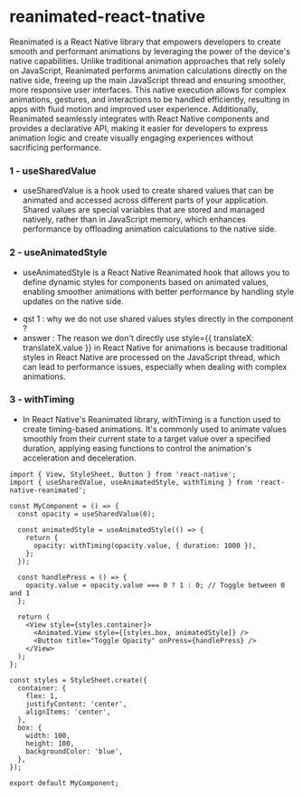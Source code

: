 # reanimated-react-tnative

Reanimated is a React Native library that empowers developers to create smooth and performant animations by leveraging the power of the device's native capabilities. Unlike traditional animation approaches that rely solely on JavaScript, Reanimated performs animation calculations directly on the native side, freeing up the main JavaScript thread and ensuring smoother, more responsive user interfaces. This native execution allows for complex animations, gestures, and interactions to be handled efficiently, resulting in apps with fluid motion and improved user experience. Additionally, Reanimated seamlessly integrates with React Native components and provides a declarative API, making it easier for developers to express animation logic and create visually engaging experiences without sacrificing performance.

### 1 - useSharedValue

- useSharedValue is a hook used to create shared values that can be animated and accessed across different parts of your application. Shared values are special variables that are stored and managed natively, rather than in JavaScript memory, which enhances performance by offloading animation calculations to the native side.

### 2 - useAnimatedStyle

- useAnimatedStyle is a React Native Reanimated hook that allows you to define dynamic styles for components based on animated values, enabling smoother animations with better performance by handling style updates on the native side.

* qst 1 : why we do not use shared values styles directly in the component ?
* answer : The reason we don't directly use style={{ translateX: translateX.value }} in React Native for animations is because traditional styles in React Native are processed on the JavaScript thread, which can lead to performance issues, especially when dealing with complex animations.

### 3 - withTiming

- In React Native's Reanimated library, withTiming is a function used to create timing-based animations. It's commonly used to animate values smoothly from their current state to a target value over a specified duration, applying easing functions to control the animation's acceleration and deceleration.

```import React from 'react';
import { View, StyleSheet, Button } from 'react-native';
import { useSharedValue, useAnimatedStyle, withTiming } from 'react-native-reanimated';

const MyComponent = () => {
  const opacity = useSharedValue(0);

  const animatedStyle = useAnimatedStyle(() => {
    return {
      opacity: withTiming(opacity.value, { duration: 1000 }),
    };
  });

  const handlePress = () => {
    opacity.value = opacity.value === 0 ? 1 : 0; // Toggle between 0 and 1
  };

  return (
    <View style={styles.container}>
      <Animated.View style={[styles.box, animatedStyle]} />
      <Button title="Toggle Opacity" onPress={handlePress} />
    </View>
  );
};

const styles = StyleSheet.create({
  container: {
    flex: 1,
    justifyContent: 'center',
    alignItems: 'center',
  },
  box: {
    width: 100,
    height: 100,
    backgroundColor: 'blue',
  },
});

export default MyComponent;

```
